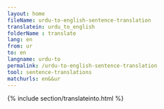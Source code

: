 ```yaml
---
layout: home
fileName: urdu-to-english-sentence-translation
translatein: urdu_to_english
folderName : translate
lang: en
from: ur
to: en
langname: urdu-to
permalink: /urdu-to-english-sentence-translation
tool: sentence-translations
matchurls: en&&ur
---
```

{% include section/translateinto.html %}
